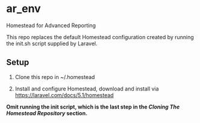 # ar_env
Homestead for Advanced Reporting


This repo replaces the default Homestead configuration created by running the init.sh script supplied by Laravel. 

## Setup

1. Clone this repo in ~/.homestead

2. Install and configure Homestead, download and install via https://laravel.com/docs/5.1/homestead

**Omit running the init script, which is the last step in the *Cloning The Homestead Repository* section.**
